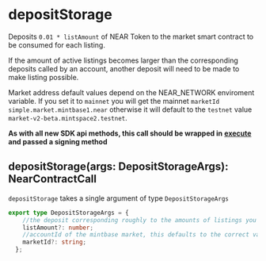 # depositStorage

Deposits `0.01 * listAmount` of NEAR Token to the market smart contract to be consumed for each listing.

If the amount of active listings becomes larger than the corresponding deposits called by an account, another deposit will need to be made to make listing possible.

Market address default values depend on the NEAR\_NETWORK enviroment variable. If you set it to `mainnet` you will get the mainnet `marketId` `simple.market.mintbase1.near` otherwise it will default to the `testnet` value `market-v2-beta.mintspace2.testnet`.

**As with all new SDK api methods, this call should be wrapped in** [**execute**](../../../../mintbase-sdk-ref/packages/sdk/src/#execute) **and passed a signing method**

## depositStorage(args: DepositStorageArgs): NearContractCall

`depositStorage` takes a single argument of type `DepositStorageArgs`

```typescript
export type DepositStorageArgs = {
    //the deposit corresponding roughly to the amounts of listings you will be doing
    listAmount?: number;
    //accountId of the mintbase market, this defaults to the correct value depending on the NEAR_NETWORK environment variable
    marketId?: string;
  };
```

